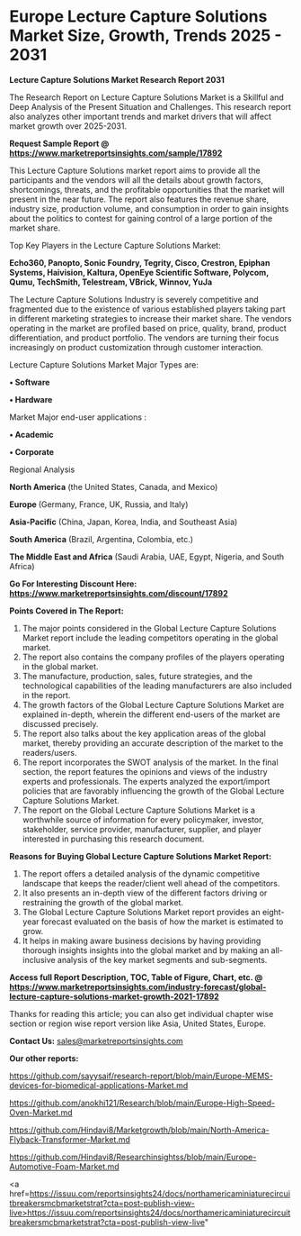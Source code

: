 # Europe Lecture Capture Solutions Market Size, Growth, Trends 2025 - 2031

<strong>Lecture Capture Solutions Market Research Report 2031</strong>

The Research Report on Lecture Capture Solutions Market is a Skillful and Deep Analysis of the Present Situation and Challenges. This research report also analyzes other important trends and market drivers that will affect market growth over 2025-2031.

<strong>Request Sample Report @ <a href=https://www.marketreportsinsights.com/sample/17892>https://www.marketreportsinsights.com/sample/17892</a></strong>

This Lecture Capture Solutions market report aims to provide all the participants and the vendors will all the details about growth factors, shortcomings, threats, and the profitable opportunities that the market will present in the near future. The report also features the revenue share, industry size, production volume, and consumption in order to gain insights about the politics to contest for gaining control of a large portion of the market share.

Top Key Players in the Lecture Capture Solutions Market:

<strong>Echo360, Panopto, Sonic Foundry, Tegrity, Cisco, Crestron, Epiphan Systems, Haivision, Kaltura, OpenEye Scientific Software, Polycom, Qumu, TechSmith, Telestream, VBrick, Winnov, YuJa</strong>

The Lecture Capture Solutions Industry is severely competitive and fragmented due to the existence of various established players taking part in different marketing strategies to increase their market share. The vendors operating in the market are profiled based on price, quality, brand, product differentiation, and product portfolio. The vendors are turning their focus increasingly on product customization through customer interaction.

Lecture Capture Solutions Market Major Types are:

<strong>• Software

• Hardware</strong>

Market Major end-user applications :

<strong>• Academic

• Corporate</strong>

Regional Analysis

</u><strong><b>North America</b></strong> (the United States, Canada, and Mexico)

<strong><b>Europe </b></strong>(Germany, France, UK, Russia, and Italy)

<strong><b>Asia-Pacific</b></strong> (China, Japan, Korea, India, and Southeast Asia)

<strong><b>South America</b></strong> (Brazil, Argentina, Colombia, etc.)

<strong><b>The Middle East and Africa</b></strong> (Saudi Arabia, UAE, Egypt, Nigeria, and South Africa)

<strong>Go For Interesting Discount Here: <a href=https://www.marketreportsinsights.com/discount/17892>https://www.marketreportsinsights.com/discount/17892</a></strong>

<strong>Points Covered in The Report:</strong>
<ol>
  <li>The major points considered in the Global Lecture Capture Solutions Market report include the leading competitors operating in the global market.</li>
  <li>The report also contains the company profiles of the players operating in the global market.</li>
  <li>The manufacture, production, sales, future strategies, and the technological capabilities of the leading manufacturers are also included in the report.</li>
  <li>The growth factors of the Global Lecture Capture Solutions Market are explained in-depth, wherein the different end-users of the market are discussed precisely.</li>
  <li>The report also talks about the key application areas of the global market, thereby providing an accurate description of the market to the readers/users.</li>
  <li>The report incorporates the SWOT analysis of the market. In the final section, the report features the opinions and views of the industry experts and professionals. The experts analyzed the export/import policies that are favorably influencing the growth of the Global Lecture Capture Solutions Market.</li>
  <li>The report on the Global Lecture Capture Solutions Market is a worthwhile source of information for every policymaker, investor, stakeholder, service provider, manufacturer, supplier, and player interested in purchasing this research document.</li>
</ol>
<strong>Reasons for Buying Global Lecture Capture Solutions Market Report:</strong>

<ol>
  <li>The report offers a detailed analysis of the dynamic competitive landscape that keeps the reader/client well ahead of the competitors.</li>
  <li>It also presents an in-depth view of the different factors driving or restraining the growth of the global market.</li>
  <li>The Global Lecture Capture Solutions Market report provides an eight-year forecast evaluated on the basis of how the market is estimated to grow.</li>
  <li>It helps in making aware business decisions by having providing thorough insights insights into the global market and by making an all-inclusive analysis of the key market segments and sub-segments.</li>
</ol>
<strong>Access full Report Description, TOC, Table of Figure, Chart, etc. @ <a href=https://www.marketreportsinsights.com/industry-forecast/global-lecture-capture-solutions-market-growth-2021-17892>https://www.marketreportsinsights.com/industry-forecast/global-lecture-capture-solutions-market-growth-2021-17892</a></strong>


Thanks for reading this article; you can also get individual chapter wise section or region wise report version like Asia, United States, Europe.

<strong>Contact Us:</strong>
sales@marketreportsinsights.com

<strong>Our other reports:</strong>

<a href=https://github.com/sayysaif/research-report/blob/main/Europe-MEMS-devices-for-biomedical-applications-Market.md>https://github.com/sayysaif/research-report/blob/main/Europe-MEMS-devices-for-biomedical-applications-Market.md</a>

<a href=https://github.com/anokhi121/Research/blob/main/Europe-High-Speed-Oven-Market.md>https://github.com/anokhi121/Research/blob/main/Europe-High-Speed-Oven-Market.md</a>

<a href=https://github.com/Hindavi8/Marketgrowth/blob/main/North-America-Flyback-Transformer-Market.md>https://github.com/Hindavi8/Marketgrowth/blob/main/North-America-Flyback-Transformer-Market.md</a>

<a href=https://github.com/Hindavi8/Researchinsightss/blob/main/Europe-Automotive-Foam-Market.md>https://github.com/Hindavi8/Researchinsightss/blob/main/Europe-Automotive-Foam-Market.md</a>

<a href=https://issuu.com/reportsinsights24/docs/northamericaminiaturecircuitbreakersmcbmarketstrat?cta=post-publish-view-live>https://issuu.com/reportsinsights24/docs/northamericaminiaturecircuitbreakersmcbmarketstrat?cta=post-publish-view-live</a>"
